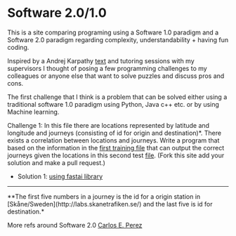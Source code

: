 # Software 2.0/1.0
This is a site comparing programing using a Software 1.0 paradigm and a Software 2.0 paradigm regarding complexity, understandability + having fun coding.

Inspired by a Andrej Karpathy [text](https://medium.com/@karpathy/software-2-0-a64152b37c35) and tutoring sessions with my supervisors I thought of posing a few programming challenges to my colleagues or anyone else that want to solve puzzles and discuss pros and cons.

The first challenge that I think is a problem that can be solved either using a traditional software 1.0 paradigm using Python, Java c++ etc. or by using Machine learning.

Challenge 1:
In this file there are locations represented by latitude and longitude and journeys (consisting of id for origin and destination)*. There exists a correlation between locations and journeys. Write a program that based on the information in the [first training file](data.csv) that can output the correct journeys given the locations in this second test [file](dataTest.csv).
(Fork this site add your solution and make a pull request.)

* Solution 1: [using fastai library](fastai.ipynb)

<hr>
**The first five numbers in a journey is the id for a origin station in [Skåne/Sweden](http://labs.skanetrafiken.se/) and the last five is id for destination.*

More refs around Software 2.0
[Carlos E. Perez](https://medium.com/intuitionmachine/is-deep-learning-software-2-0-cc7ad46b138f)
